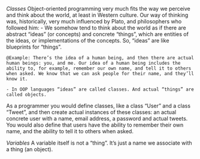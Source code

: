 *Classes*
  Object-oriented programming very much fits the way we perceive and think about the world, at least in Western culture. Our way of thinking was, historically, very much influenced by Plato, and philosophers who followed him:
    - We somehow tend to think about the world as if there are abstract “ideas” (or concepts) and concrete “things”, which are entities of the ideas, or implementations of the concepts. So, “ideas” are like blueprints for “things”.

    @Example: There’s the idea of a human being, and then there are actual human beings: you, and me. Our idea of a human being includes the ability to, for example, remember our own name, and tell it to others when asked. We know that we can ask people for their name, and they’ll know it.

    - In OOP languages “ideas” are called classes. And actual “things” are called objects.

  As a programmer you would define classes, like a class “User” and a class “Tweet”, and then create actual instances of these classes: an actual concrete user with a name, email address, a password and actual tweets. You would also define that users have the ability to remember their own name, and the ability to tell it to others when asked.

*Variables*
  A variable itself is not a “thing”. It’s just a name we associate with a thing (an object). 
